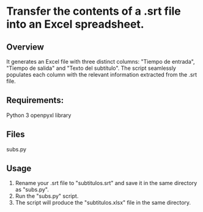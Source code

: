 # Transfer the contents of a .srt file into an Excel spreadsheet.
## Overview
It generates an Excel file with three distinct columns: "Tiempo de entrada", "Tiempo de salida" and "Texto del subtítulo".
The script seamlessly populates each column with the relevant information extracted from the .srt file.

## Requirements:
Python 3
openpyxl library

## Files
subs.py

## Usage
1. Rename your .srt file to "subtitulos.srt" and save it in the same directory as "subs.py".
2. Run the "subs.py" script.
3. The script will produce the "subtitulos.xlsx" file in the same directory.

